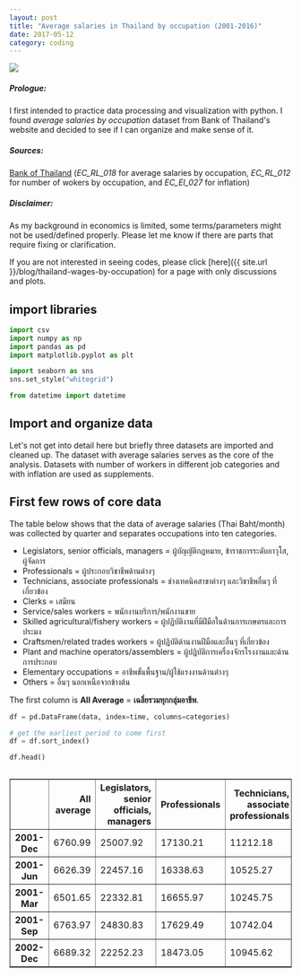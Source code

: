 ```yaml
---
layout: post
title: "Average salaries in Thailand by occupation (2001-2016)"
date: 2017-05-12
category: coding
---
```


<div class="my-4 text-center">
  <img class="w-75" src="{{ site.url }}/coding/img/TH_AverageWagesByOccupation/wage-growth.png">
</div>

##### Prologue: 
I first intended to practice data processing and visualization with python. I found *average salaries by occupation* dataset from Bank of Thailand's website and decided to see if I can organize and make sense of it.

##### Sources: 
[Bank of Thailand](https://www.bot.or.th/Thai/Statistics/Pages/default.aspx) (*EC_RL_018* for average salaries by occupation, *EC_RL_012* for number of wokers by occupation, and *EC_EI_027* for inflation)

##### Disclaimer: 
As my background in economics is limited, some terms/parameters might not be used/defined properly. Please let me know if there are parts that require fixing or clarification.

If you are not interested in seeing codes, please click [here]({{ site.url }}/blog/thailand-wages-by-occupation) for a page with only discussions and plots.

## import libraries

```python
import csv
import numpy as np
import pandas as pd
import matplotlib.pyplot as plt

import seaborn as sns
sns.set_style("whitegrid")

from datetime import datetime
```

## Import and organize data

Let's not get into detail here but briefly three datasets are imported and cleaned up. The dataset with average salaries serves as the core of the analysis. Datasets with number of workers in different job categories and with inflation are used as supplements.

## First few rows of core data

The table below shows that the data of average salaries (Thai Baht/month) was collected by quarter and separates occupations into ten categories.

* Legislators, senior officials, managers = ผู้บัญญัติกฎหมาย, ข้าราชการระดับอาวุโส, ผู้จัดการ
* Professionals = ผู้ประกอบวิชาชีพด้านต่างๆ
* Technicians, associate professionals = ช่างเทคนิคสาขาต่างๆ และวิชาชีพอื่นๆ ที่เกี่ยวข้อง
* Clerks = เสมียน
* Service/sales workers = พนักงานบริการ/พนักงานขาย
* Skilled agricultural/fishery workers = ผู้ปฏิบัติงานที่มีฝีมือในด้านการเกษตรและการประมง
* Craftsmen/related trades workers = ผู้ปฏิบัติด้านงานฝีมือและอื่นๆ ที่เกี่ยวข้อง
* Plant and machine operators/assemblers = ผู้ปฏิบัติการเครื่องจักรโรงงานและด้านการประกอบ
* Elementary occupations = อาชีพขั้นพื้นฐาน/ผู้ใช้แรงงานด้านต่างๆ
* Others = อื่นๆ นอกเหนือจากข้างต้น

The first column is **All Average** = **เฉลี่ยรวมทุกกลุ่มอาชีพ**.


```python
df = pd.DataFrame(data, index=time, columns=categories)

# get the earliest period to come first
df = df.sort_index()

df.head()
```


<div style="height: 100%; overflow:scroll;">
<table border="1" class="dataframe">
  <thead>
    <tr style="text-align: right;">
      <th></th>
      <th>All average</th>
      <th>Legislators, senior officials, managers</th>
      <th>Professionals</th>
      <th>Technicians, associate professionals</th>
      <th>Clerks</th>
      <th>Service/sales workers</th>
      <th>Skilled agricultural/fishery workers</th>
      <th>Craftsmen/related trades workers</th>
      <th>Plant and machine operators/assemblers</th>
      <th>Elementary occupations</th>
      <th>Others</th>
    </tr>
  </thead>
  <tbody>
    <tr>
      <th>2001-Dec</th>
      <td>6760.99</td>
      <td>25007.92</td>
      <td>17130.21</td>
      <td>11212.18</td>
      <td>8782.69</td>
      <td>5651.82</td>
      <td>2538.43</td>
      <td>4755.04</td>
      <td>5480.45</td>
      <td>3019.81</td>
      <td>18932.41</td>
    </tr>
    <tr>
      <th>2001-Jun</th>
      <td>6626.39</td>
      <td>22457.16</td>
      <td>16338.63</td>
      <td>10525.27</td>
      <td>8785.40</td>
      <td>5627.14</td>
      <td>2408.48</td>
      <td>4610.43</td>
      <td>5310.26</td>
      <td>3228.18</td>
      <td>21421.54</td>
    </tr>
    <tr>
      <th>2001-Mar</th>
      <td>6501.65</td>
      <td>22332.81</td>
      <td>16655.97</td>
      <td>10245.75</td>
      <td>8684.23</td>
      <td>5655.47</td>
      <td>2901.34</td>
      <td>4533.36</td>
      <td>5207.83</td>
      <td>3119.17</td>
      <td>10469.74</td>
    </tr>
    <tr>
      <th>2001-Sep</th>
      <td>6763.97</td>
      <td>24830.83</td>
      <td>17629.49</td>
      <td>10742.04</td>
      <td>8837.85</td>
      <td>5567.03</td>
      <td>2160.87</td>
      <td>4764.41</td>
      <td>5247.38</td>
      <td>3446.14</td>
      <td>14176.03</td>
    </tr>
    <tr>
      <th>2002-Dec</th>
      <td>6689.32</td>
      <td>22252.23</td>
      <td>18473.05</td>
      <td>10945.62</td>
      <td>8795.00</td>
      <td>5599.01</td>
      <td>2741.83</td>
      <td>4937.75</td>
      <td>5553.20</td>
      <td>3183.74</td>
      <td>14607.88</td>
    </tr>
  </tbody>
</table>
</div>


## Average salaries of different jobs

Only data from quarter 4 is presented as annual data in the heatmap plot below.

The plot shows that the grop of *Legislators, senior officials, managers* consistently has the higest average salary while the groups of *Skilled agricultural/fishery workers* and *Elementary occupations* always stay at the bottom.


```python
from matplotlib.ticker import ScalarFormatter
cbar_fmt = ScalarFormatter(useMathText=True)
cbar_fmt.set_powerlimits((-2, 5))

annual = df[::4]

ax = sns.heatmap(annual.transpose(), cmap='Blues_r', cbar_kws={'label':'Unit: Thai Baht per month', 'format':cbar_fmt})
ax.set_xticklabels([annual.index[x][0:4] for x in range(annual.shape[0])], rotation=45)
ax.set_title('Average salaries (data taken at Q4)')

plt.show()
```

<div class="my-2 text-center">
  <img class="w-75" src="{{ site.url }}/coding/img/TH_AverageWagesByOccupation/annual-wages.png">
</div>


## Comparing jobs with low and high salary

The difference in salary between the groups with the lowest and highest average salaries is drastic. In the beginning period of the data, the salary of the latter group was 10 times higher than that of the former.

Looking more closely, however, reveals that the group with low salary does better in terms of salary growth. The low salary group shows consistent increase in salary while the latter experienced some fluctuation during the years.

At the end of the data, the ratio between salaries of the groups with the highest and lowest average salary has reduced to 5 times. In terms of trend, the average salary of all groups of workers resembles that of the group with lower salary because there are more workers in these groups compared to workers in groups with high salary. For a quick check, [here]({{ site.url }}/assets/img/TH_AverageWagesByOccupation/workers-distribution.png) is a chart plotted using a separate dataset showing the distribution of number of workers in different occupations in 2001 and 2016.


```python
yearStep = 3

annualBar = annual.iloc[::yearStep,[6,1,0]].sort_index()
annualBar['Year']=annualBar.index

annualBar_melt = pd.melt(annualBar, id_vars='Year', value_name='Average salary', var_name='Job type')
```


```python
ax = sns.barplot(x='Year', y='Average salary' , hue='Job type', data=annualBar_melt)
ax.set_xticklabels([x for x in range(2001,2017,yearStep)], rotation=0)
ax.set_title('Compare average salaries by job')
ax.set_ylabel('Average Salary (Baht per month)')
ax.set_ylim(0, 35000)
plt.show()
```

<div class="my-2 text-center">
  <img class="w-75" src="{{ site.url }}/coding/img/TH_AverageWagesByOccupation/annual-wages_bars.png">
</div>


## Salary growth

From the previous observation, it is interesting to see how the growth rates of salary of workers in different occupations perform comparing to the country's inflation rate (headline inflation).

The heatmap plot below shows that the *Others* group suffers the most regarding fluctuation in salary growth. The *Legislators, senior officials, managers* group with the highest salary comes in as the second that suffers from strong fluctuation. The growth rate of salary of each groups decreases with average salary and becomes more similar to the trend of inflation.

This makes sense as most of workers in the workforce are in groups with low average salary and their collective spending contributes more toward the country's economy compared to people in the groups with high salary.


```python
# calculate annual growth in %
growth = annual.pct_change()[1:]*100
growth[''] = 0
growth['Inflation'] = inflation_headline[1:] # from 2002 to 2016

ax = sns.heatmap(growth.transpose(), cmap='RdYlGn', annot=True, annot_kws={'fontsize':'9'}, fmt='.2g', cbar_kws={'label':'Growth (%)'}, mask=growth.transpose()==0)
ax.set_xticklabels([growth.index[x][0:4] for x in range(growth.shape[0])], rotation=45)
ax.set_title('Salary growth')

plt.show()
```

<div class="my-2 text-center">
  <img class="w-75" src="{{ site.url }}/coding/img/TH_AverageWagesByOccupation/wage-growth.png">
</div>


## Spending power (normalized to itself in 2001 and accumulated inflation)

One way to see how individual workers experience the value of their income is to look at changes in normalized spending power. In this case the spending power for each job category is defined as follows.

$$ Power(Year) = \dfrac{Income(Year)}{Income(2001) \times Acc_{inflat}(Year)} $$

where \\(Acc_{inflat}(Year)\\) is monetary value change due to accumulated inflation since 2001 (i.e. this term equals 1 in 2001).

This factor can be calcualted using the expression below.

$$ Acc_{inflat}(Year) = \prod\limits_{y=2001}^{Year} \big(1+Inflation(y)\big) $$

where \\(Inflation(y)\\) is the value of inflation in a specific year.

By looking at this number, one can quickly identifies that a certain group of workers in year **X** will be able to have the same, better, or worse living conditions compared to theirs in 2001 when \\(Power(X)\\) is equal to, greater, or smaller than 1.

A heatmap of spending powers for different occupations is shown below.


```python
ref = annual.iloc[0]

# divide by itself in 2001
power_2001 = annual.divide(ref, axis=1)
# divide by accumulated inflation (2001-2016)
power_2001 = power_2001.divide(accValue_infHead[:-1], axis=0)

ax = sns.heatmap(power_2001.transpose(), cmap='Blues_r', annot=True, fmt='.2g', annot_kws={'fontsize':'9'}, cbar_kws={'label':'', 'format':cbar_fmt})
ax.set_xticklabels([power_2001.index[x][0:4] for x in range(power_2001.shape[0])], rotation=45)
ax.set_title('Spending powers by occupation')

plt.show()
```

<div class="my-2 text-center">
  <img class="w-75" src="{{ site.url }}/coding/img/TH_AverageWagesByOccupation/power.png">
</div>


## Comparing spending power

The spending power heatmap shows that workers in most occupations have increased spending power compare to theirs in 2001. Interestingly the data reveals that groups of workers with high salary experiences less increase or even decrease in their spending power over time.

The two groups that see reduction in their spending over this period are *Legislators, seniors, managers* and *Others*. Theses two are groups with the highest and the third highest average salaries.

The groups that see the highest and the second highest increase in their spending power are *Elementary occupations* and *Skilled agricultural/fishery workers*, respectively. They are the groups with the second lowest and the lowest average salaries of this 16-year period dataset.

```python
ax = power_2001.iloc[:,[-2,6,1,-1,0]].plot(title='Jobs with the highest increase and decrease in spending power', style=['--o','--s','--^','--v','-k'])
ax.set_xlabel('Year')
ax.set_xlim(-0.5,15.5)
ax.set_xticks([x for x in range(0,17,3)])
ax.set_xticklabels([x for x in range(2001,2017,3)], rotation=0)

ax.set_ylabel('Spendign power')
ax.set_ylim(0,1.99)
ax.set_yticks([0.5*x for x in range(0,4)])
ax.legend(loc=2)

plt.show()
```

<div class="my-2 text-center">
  <img class="w-75" src="{{ site.url }}/coding/img/TH_AverageWagesByOccupation/power_lines.png">
</div>


## Summary and discussions

The data shows that average salaries of workers in Thailand in all occupations have increased over the past 16 years. The growth rates, however, differ from occupation to occupation where occupations with high average salary experience pronounced fluctuation in growth rates. When taking into account the inflation rate, workers in groups with low average salary see consistent increase in their spending power over the length of the dataset. This increase is smaller for groups with higher average salary, and two of them even see their spending power decrease.


### Choosing a job?

Based on the observed trend, a compromise between growth and income is inevitable. Note that the data represents **'average'** salaries. Top people in all categories definitely earn much higher.

### Business targets

Business that targets people with high salary might have to consider adjusting their long term strategies to focus more on workers in groups with lower average salary because they are more likely to increase their spending. In addition, changes in distribution of workers in 2001 and 2016 do not reflect significant shift in percentage of people working in jobs with high and low average salary (although there is significant reduction/increase of people in *Skilled agriculture/fishery workers* and *Service/sales workers*, respectively); this means they will continue to be the majority for quite sometime


## Closing notes

The data and discussions above do not present the state of economy of Thailand as a whole. For that, additional indicators have to be considered such as an inflation rate (lower than 2% since 2014, and negative in 2015) and an unemployment rate.
